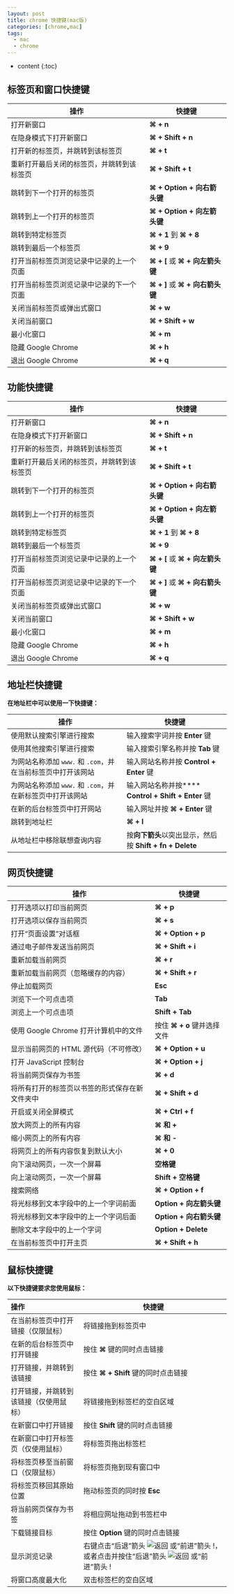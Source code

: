 ```yaml
---
layout: post
title: chrome 快捷键(mac版)
categories: [chrome,mac]
tags:
  - mac
  - chrome
---
```



  * content
   {:toc}



## 标签页和窗口快捷键

| **操作**                | **快捷键**                   |
| --------------------- | ------------------------- |
| 打开新窗口                 | **⌘ + n**                 |
| 在隐身模式下打开新窗口           | **⌘ + Shift + n**         |
| 打开新的标签页，并跳转到该标签页      | **⌘ + t**                 |
| 重新打开最后关闭的标签页，并跳转到该标签页 | **⌘ + Shift + t**         |
| 跳转到下一个打开的标签页          | **⌘ + Option + 向右箭头键**    |
| 跳转到上一个打开的标签页          | **⌘ + Option + 向左箭头键**    |
| 跳转到特定标签页              | **⌘ + 1** 到 **⌘ + 8**     |
| 跳转到最后一个标签页            | **⌘ + 9**                 |
| 打开当前标签页浏览记录中记录的上一个页面  | **⌘ + [** 或 **⌘ + 向左箭头键** |
| 打开当前标签页浏览记录中记录的下一个页面  | **⌘ + ]** 或 **⌘ + 向右箭头键** |
| 关闭当前标签页或弹出式窗口         | **⌘ + w**                 |
| 关闭当前窗口                | **⌘ + Shift + w**         |
| 最小化窗口                 | **⌘ + m**                 |
| 隐藏 Google Chrome      | **⌘ + h**                 |
| 退出 Google Chrome      | **⌘ + q**                 |







## 功能快捷键

| **操作**                | **快捷键**                   |
| --------------------- | ------------------------- |
| 打开新窗口                 | **⌘ + n**                 |
| 在隐身模式下打开新窗口           | **⌘ + Shift + n**         |
| 打开新的标签页，并跳转到该标签页      | **⌘ + t**                 |
| 重新打开最后关闭的标签页，并跳转到该标签页 | **⌘ + Shift + t**         |
| 跳转到下一个打开的标签页          | **⌘ + Option + 向右箭头键**    |
| 跳转到上一个打开的标签页          | **⌘ + Option + 向左箭头键**    |
| 跳转到特定标签页              | **⌘ + 1** 到 **⌘ + 8**     |
| 跳转到最后一个标签页            | **⌘ + 9**                 |
| 打开当前标签页浏览记录中记录的上一个页面  | **⌘ + [** 或 **⌘ + 向左箭头键** |
| 打开当前标签页浏览记录中记录的下一个页面  | **⌘ + ]** 或 **⌘ + 向右箭头键** |
| 关闭当前标签页或弹出式窗口         | **⌘ + w**                 |
| 关闭当前窗口                | **⌘ + Shift + w**         |
| 最小化窗口                 | **⌘ + m**                 |
| 隐藏 Google Chrome      | **⌘ + h**                 |
| 退出 Google Chrome      | **⌘ + q**                 |

## 地址栏快捷键

**在地址栏中可以使用一下快捷键：**

| **操作**                                | **快捷键**                                  |
| ------------------------------------- | ---------------------------------------- |
| 使用默认搜索引擎进行搜索                          | 输入搜索字词并按 **Enter** 键                     |
| 使用其他搜索引擎进行搜索                          | 输入搜索引擎名称并按 **Tab** 键                     |
| 为网站名称添加 `www.` 和 `.com`，并在当前标签页中打开该网站 | 输入网站名称并按 **Control + Enter** 键           |
| 为网站名称添加 `www.` 和 `.com`，并在新标签页中打开该网站  | 输入网站名称并按**** **Control + Shift + Enter** 键 |
| 在新的后台标签页中打开网站                         | 输入网址并按 **⌘ + Enter** 键                   |
| 跳转到地址栏                                | **⌘ + l**                                |
| 从地址栏中移除联想查询内容                         | 按**向下箭头**以突出显示，然后按 **Shift + fn + Delete** |

## 网页快捷键

| **操作**                     | **快捷键**             |
| -------------------------- | ------------------- |
| 打开选项以打印当前网页                | **⌘ + p**           |
| 打开选项以保存当前网页                | **⌘ + s**           |
| 打开“页面设置”对话框                | **⌘ + Option + p**  |
| 通过电子邮件发送当前网页               | **⌘ + Shift + i**   |
| 重新加载当前网页                   | **⌘ + r**           |
| 重新加载当前网页（忽略缓存的内容）          | **⌘ + Shift + r**   |
| 停止加载网页                     | **Esc**             |
| 浏览下一个可点击项                  | **Tab**             |
| 浏览上一个可点击项                  | **Shift + Tab**     |
| 使用 Google Chrome 打开计算机中的文件 | 按住 **⌘ + o** 键并选择文件 |
| 显示当前网页的 HTML 源代码（不可修改）     | **⌘ + Option + u**  |
| 打开 JavaScript 控制台          | **⌘ + Option + j**  |
| 将当前网页保存为书签                 | **⌘ + d**           |
| 将所有打开的标签页以书签的形式保存在新文件夹中    | **⌘ + Shift + d**   |
| 开启或关闭全屏模式                  | **⌘ + Ctrl + f**    |
| 放大网页上的所有内容                 | **⌘ 和 +**           |
| 缩小网页上的所有内容                 | **⌘ 和 -**           |
| 将网页上的所有内容恢复到默认大小           | **⌘ + 0**           |
| 向下滚动网页，一次一个屏幕              | **空格键**             |
| 向上滚动网页，一次一个屏幕              | **Shift + 空格键**     |
| 搜索网络                       | **⌘ + Option + f**  |
| 将光标移到文本字段中的上一个字词前面         | **Option + 向左箭头键**  |
| 将光标移到文本字段中的上一个字词后面         | **Option + 向右箭头键**  |
| 删除文本字段中的上一个字词              | **Option + Delete** |
| 在当前标签页中打开主页                | **⌘ + Shift + h**   |

## 鼠标快捷键

**以下快捷键要求您使用鼠标：**

| **操作**              | **快捷键**                                  |
| :------------------ | ---------------------------------------- |
| 在当前标签页中打开链接（仅限鼠标）   | 将链接拖到标签页中                                |
| 在新的后台标签页中打开链接       | 按住 **⌘** 键的同时点击链接                        |
| 打开链接，并跳转到该链接        | 按住 **⌘ + Shift** 键的同时点击链接                |
| 打开链接，并跳转到该链接（仅使用鼠标） | 将链接拖到标签栏的空白区域                            |
| 在新窗口中打开链接           | 按住 **Shift** 键的同时点击链接                    |
| 在新窗口中打开标签页（仅使用鼠标）   | 将标签页拖出标签栏                                |
| 将标签页移至当前窗口（仅限鼠标）    | 将标签页拖到现有窗口中                              |
| 将标签页移回其原始位置         | 拖动标签页的同时按 **Esc**                        |
| 将当前网页保存为书签          | 将相应网址拖动到书签栏中                             |
| 下载链接目标              | 按住 **Option** 键的同时点击链接                   |
| 显示浏览记录              | 右键点击“后退”箭头 ![返回](https://lh3.googleusercontent.com/Awj_kPSQkRRN4OxV7YN9Y0rWmgpF2MnuA7VA-Jc_UEXIgtJzzXTcSyWv9hTvHuxbHfs=w18-h18) 或“前进”箭头 !，或者点击并按住“后退”箭头 ![返回](https://lh3.googleusercontent.com/Awj_kPSQkRRN4OxV7YN9Y0rWmgpF2MnuA7VA-Jc_UEXIgtJzzXTcSyWv9hTvHuxbHfs=w18-h18) 或“前进”箭头 ! |
| 将窗口高度最大化            | 双击标签栏的空白区域                               |
